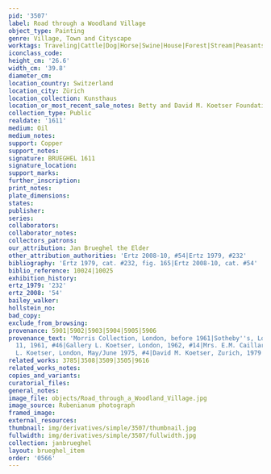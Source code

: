 ```yaml
---
pid: '3507'
label: Road through a Woodland Village
object_type: Painting
genre: Village, Town and Cityscape
worktags: Traveling|Cattle|Dog|Horse|Swine|House|Forest|Stream|Peasants|Road|Wagon
iconclass_code:
height_cm: '26.6'
width_cm: '39.8'
diameter_cm:
location_country: Switzerland
location_city: Zürich
location_collection: Kunsthaus
location_or_most_recent_sale_notes: Betty and David M. Koetser Foundation
collection_type: Public
realdate: '1611'
medium: Oil
medium_notes:
support: Copper
support_notes:
signature: BRUEGHEL 1611
signature_location:
support_marks:
further_inscription:
print_notes:
plate_dimensions:
states:
publisher:
series:
collaborators:
collaborator_notes:
collectors_patrons:
our_attribution: Jan Brueghel the Elder
other_attribution_authorities: 'Ertz 2008-10, #54|Ertz 1979, #232'
bibliography: 'Ertz 1979, cat. #232, fig. 165|Ertz 2008-10, cat. #54'
biblio_reference: 10024|10025
exhibition_history:
ertz_1979: '232'
ertz_2008: '54'
bailey_walker:
hollstein_no:
bad_copy:
exclude_from_browsing:
provenance: 5901|5902|5903|5904|5905|5906
provenance_text: 'Morris Collection, London, before 1961|Sotheby''s, London, November
  11, 1961, #46|Gallery L. Koetser, London, 1962, #14|Mrs. E.M. Caillard, before 1968|Gallery
  L. Koetser, London, May/June 1975, #4|David M. Koetser, Zurich, 1979'
related_works: 3785|3508|3509|3505|9616
related_works_notes:
copies_and_variants:
curatorial_files:
general_notes:
image_file: objects/Road_through_a_Woodland_Village.jpg
image_source: Rubenianum photograph
framed_image:
external_resources:
thumbnail: img/derivatives/simple/3507/thumbnail.jpg
fullwidth: img/derivatives/simple/3507/fullwidth.jpg
collection: janbrueghel
layout: brueghel_item
order: '0566'
---
```

